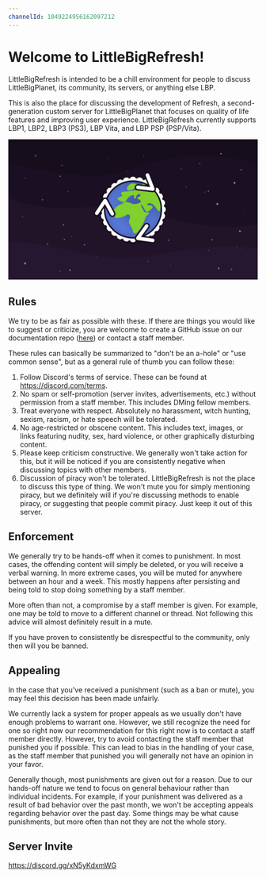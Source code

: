 ```yaml
---
channelId: 1049224956162097212
---
```

# Welcome to LittleBigRefresh!

LittleBigRefresh is intended to be a chill environment for people to discuss LittleBigPlanet, its community, its servers, or anything else LBP.

This is also the place for discussing the development of Refresh, a second-generation custom server for LittleBigPlanet that focuses on quality of life features and improving user experience. LittleBigRefresh currently supports LBP1, LBP2, LBP3 (PS3), LBP Vita, and LBP PSP (PSP/Vita).

![LittleBigRefresh Banner](https://raw.githubusercontent.com/LittleBigRefresh/Branding/main/banners/refresh_banner_1080x_notext.png)

## Rules

We try to be as fair as possible with these. If there are things you would like to suggest or criticize, you are welcome to create a GitHub issue on our documentation repo ([here](https://github.com/LittleBigRefresh/Docs/issues/new)) or contact a staff member.

These rules can basically be summarized to "don't be an a-hole" or "use common sense", but as a general rule of thumb you can follow these:

1. Follow Discord's terms of service. These can be found at <https://discord.com/terms>.
2. No spam or self-promotion (server invites, advertisements, etc.) without permission from a staff member. This includes DMing fellow members.
3. Treat everyone with respect. Absolutely no harassment, witch hunting, sexism, racism, or hate speech will be tolerated.
4. No age-restricted or obscene content. This includes text, images, or links featuring nudity, sex, hard violence, or other graphically disturbing content.
5. Please keep criticism constructive. We generally won't take action for this, but it will be noticed if you are consistently negative when discussing topics with other members.
6. Discussion of piracy won't be tolerated. LittleBigRefresh is not the place to discuss this type of thing. We won't mute you for simply mentioning piracy, but we definitely will if you're discussing methods to enable piracy, or suggesting that people commit piracy. Just keep it out of this server.

## Enforcement

We generally try to be hands-off when it comes to punishment. In most cases, the offending content will simply be deleted, or you will receive a verbal warning. In more extreme cases, you will be muted for anywhere between an hour and a week. This mostly happens after persisting and being told to stop doing something by a staff member.

More often than not, a compromise by a staff member is given. For example, one may be told to move to a different channel or thread. Not following this advice will almost definitely result in a mute.

If you have proven to consistently be disrespectful to the community, only then will you be banned.

## Appealing

In the case that you've received a punishment (such as a ban or mute), you may feel this decision has been made unfairly.

We currently lack a system for proper appeals as we usually don't have enough problems to warrant one. However, we still recognize the need for one so right now our recommendation for this right now is to contact a staff member directly. However, try to avoid contacting the staff member that punished you if possible. This can lead to bias in the handling of your case, as the staff member that punished you will generally not have an opinion in your favor.

Generally though, most punishments are given out for a reason. Due to our hands-off nature we tend to focus on general behaviour rather than individual incidents. For example, if your punishment was delivered as a result of bad behavior over the past month, we won't be accepting appeals regarding behavior over the past day. Some things may be what cause punishments, but more often than not they are not the whole story.

## Server Invite

https://discord.gg/xN5yKdxmWG
